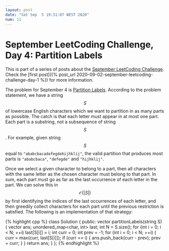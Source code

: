 ```yaml
---
layout: post
date: "Sat Sep  5 19:31:07 WEST 2020"
num: 11
---
```


# September LeetCoding Challenge, Day 4: Partition Labels

<div class="message" markdown="1">

This is part of a series of posts about the [September LeetCoding
Challenge][september-challenge]. Check the [first post]({% post_url
2020-09-02-september-leetcoding-challenge-day-1 %}) for more information.

</div>

The problem for September 4 is [Partition Labels][problem]. According to the
problem statement, we have a string $$S$$ of lowercase English characters which
we want to partition in as many parts as possible. The catch is that each letter
must appear in at most one part. Each part is a substring, not a subsequence of
string $$S$$. For example, given string $$S$$ equal to
`"ababcbacadefegdehijhklij"`, the valid partition that produces most parts is
`"ababcbaca"`, `"defegde"` and `"hijhklij"`.

Once we select a given character to belong to a part, then all characters with
the same letter as the chosen character must belong to that part. In sum, each
part must go as far as the last occurrence of each letter in the part. We can
solve this in $$\mathcal{O}(|S|)$$ by first identifying the indices of the last
occurrences of each letter, and then greedily collect characters for each part
until the previous restriction is satisfied. The following is an implementation
of that strategy:

{% highlight cpp %}
class Solution {
public:
  vector<int> partitionLabels(string S) {
    vector<int> ans;
    unordered_map<char, int> last;
    int N = S.size();
    for (int i = 0; i < N; ++i)
      last[S[i]] = i;
    int curr = 0;
    int prev = -1;
    for (int i = 0; i < N; ++i) {
      curr = max(curr, last[S[i]]);
      if (curr == i) {
        ans.push_back(curr - prev);
        prev = curr;
      }
    }
    return ans;
  }
};
{% endhighlight %}

[problem]: https://leetcode.com/problems/partition-labels/
[september-challenge]: https://leetcode.com/explore/challenge/card/september-leetcoding-challenge/
